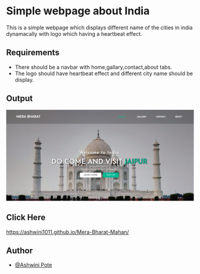 
# Simple webpage about India
This is a simple webpage which displays different name of the cities in india dynamacally with logo which having a heartbeat effect.

## Requirements

- There should be a navbar with home,gallary,contact,about tabs.
- The logo should have heartbeat effect and different city name should be display.


## Output

![App Screenshot](https://github.com/Ashwini1011/Mera-Bharat-Mahan/blob/master/2022-05-30%20(5).png)


## Click Here
  https://ashwini1011.github.io/Mera-Bharat-Mahan/

## Author

- [@Ashwini Pote](https://github.com/Ashwini1011)
